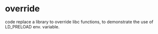override
========

code replace a library to override libc functions, to demonstrate the use of LD_PRELOAD env. variable.
